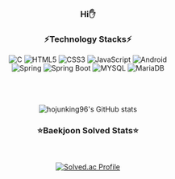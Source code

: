 <div align= "center">


### Hi:hand:
  
  
### :zap:Technology Stacks:zap:
  
<img alt="C" src="https://img.shields.io/badge/C-A8B9CC.svg?&style=for-the-badge&logo=C&logoColor=white&"/>
<img alt="HTML5" src="https://img.shields.io/badge/HTML5-E34F26.svg?&style=for-the-badge&logo=HTML5&logoColor=white&"/>
<img alt="CSS3" src="https://img.shields.io/badge/CSS3-1572B6.svg?&style=for-the-badge&logo=CSS3&logoColor=white&"/>
<img alt="JavaScript" src="https://img.shields.io/badge/JavaScript-F7DF1E.svg?&style=for-the-badge&logo=JavaScript&logoColor=white&"/>
<img alt="Android" src="https://img.shields.io/badge/Android-3DDC84.svg?&style=for-the-badge&logo=Android&logoColor=white&"/>
<br>


<img alt="Spring" src="https://img.shields.io/badge/Spring-6DB33F.svg?&style=for-the-badge&logo=Spring&logoColor=white&"/>
<img alt="Spring Boot" src="https://img.shields.io/badge/Spring Boot-6DB33F.svg?&style=for-the-badge&logo=SpringBoot&logoColor=white&"/>
<img alt="MYSQL" src="https://img.shields.io/badge/MYSQL-4479A1.svg?&style=for-the-badge&logo=MYSQL&logoColor=white&"/>
<img alt="MariaDB" src="https://img.shields.io/badge/MariaDB-003545.svg?&style=for-the-badge&logo=MariaDB&logoColor=white&"/>
<br>
<br>
<br>
<br>
  
![hojunking96's GitHub stats](https://github-readme-stats.vercel.app/api?username=hojunking96&theme=github_dark&show_icons=true)

### :star:Baekjoon Solved Stats:star:
<br>
  
[![Solved.ac Profile](http://mazassumnida.wtf/api/v2/generate_badge?boj=junsong96)](https://solved.ac/junsong96)
  
<br>
<br>
